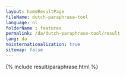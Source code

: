 ```yaml
---
layout: homeResultPage
fileName: dutch-paraphrase-tool
language: nl
folderName : features
permalink: /da/dutch-paraphrase-tool/result
lang: da
nointernationalization: true
sitemap: false
---
```

{% include result/paraphrase.html %}

<script src="/js/result/paraprashing.js" data-foldername="{{page.folderName}}" data-lang="{{page.lang}}"></script>